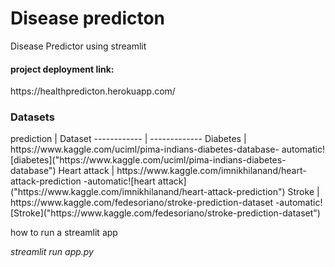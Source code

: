 # Disease predicton
Disease Predictor using streamlit
<h4> project deployment link:</h4>
https://healthpredicton.herokuapp.com/


<h3> Datasets </h3>
prediction    | Dataset
------------ | -------------
Diabetes | https://www.kaggle.com/uciml/pima-indians-diabetes-database- automatic![diabetes]("https://www.kaggle.com/uciml/pima-indians-diabetes-database")
Heart attack | https://www.kaggle.com/imnikhilanand/heart-attack-prediction -automatic![heart attack]("https://www.kaggle.com/imnikhilanand/heart-attack-prediction")
Stroke | https://www.kaggle.com/fedesoriano/stroke-prediction-dataset -automatic![Stroke]("https://www.kaggle.com/fedesoriano/stroke-prediction-dataset")


<p> how to run a streamlit app <p>
<i> <p> streamlit run app.py <p><i>
 
   
    

